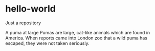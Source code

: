 # hello-world
Just a repository

A puma at large
Pumas are large, cat-like animals which are found in America. When reports came into London 
zoo that a wild puma has escaped, they were not taken seriously.
